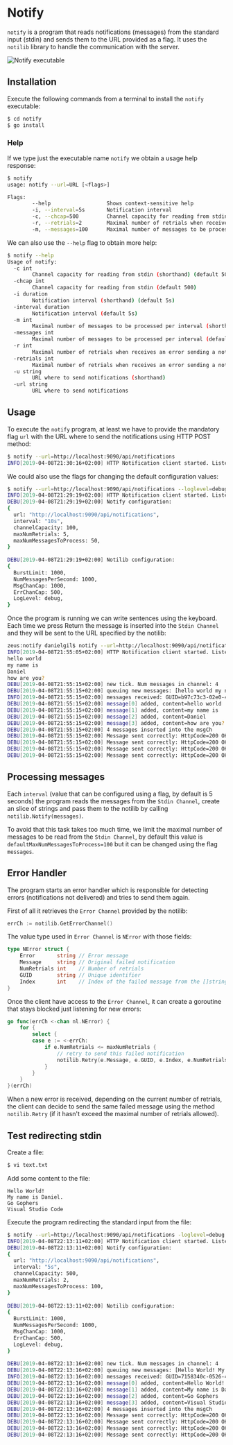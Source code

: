 #  Notify

`notify` is a program that reads notifications (messages) from the standard input (stdin) and sends them to the URL provided as a flag. It uses the `notilib` library to handle the communication with the server.

![Notify executable](../images/notify.jpg)


## Installation
Execute the following commands from a terminal to install the `notify` executable:

``` bash
$ cd notify
$ go install
```


### Help 

If we type just the executable name `notify` we obtain a usage help response:

``` bash
$ notify
usage: notify --url=URL [<flags>]

Flags:
        --help                  Shows context-sensitive help
        -i, --interval=5s       Notification interval
        -c, --chcap=500         Channel capacity for reading from stdin
        -r, --retrials=2        Maximal number of retrials when receives an error sending a notification
        -m, --messages=100      Maximal number of messages to be processed per interval
```

We can also use the `--help` flag to obtain more help:

``` bash
$ notify --help
Usage of notify:
  -c int
        Channel capacity for reading from stdin (shorthand) (default 500)
  -chcap int
        Channel capacity for reading from stdin (default 500)
  -i duration
        Notification interval (shorthand) (default 5s)
  -interval duration
        Notification interval (default 5s)
  -m int
        Maximal number of messages to be processed per interval (shorthand) (default 100)
  -messages int
        Maximal number of messages to be processed per interval (default 100)
  -r int
        Maximal number of retrials when receives an error sending a notification (shorthand) (default 2)
  -retrials int
        Maximal number of retrials when receives an error sending a notification (default 2)
  -u string
        URL where to send notifications (shorthand)
  -url string
        URL where to send notifications
```

## Usage
To execute the `notify` program, at least we have to provide the mandatory flag `url` with the URL where to send the notifications using HTTP POST method:
```bash
$ notify --url=http://localhost:9090/api/notifications 
INFO[2019-04-08T21:30:16+02:00] HTTP Notification client started. Listening for new messages from stdin... 
```

We could also use the flags for changing the default configuration values:

```bash
$ notify --url=http://localhost:9090/api/notifications --loglevel=debug --interval=10s --chcap=100 --retrials=5 --messages=50
INFO[2019-04-08T21:29:19+02:00] HTTP Notification client started. Listening for new messages from stdin... 
DEBU[2019-04-08T21:29:19+02:00] Notify configuration: 
{
  url: "http://localhost:9090/api/notifications",
  interval: "10s",
  channelCapacity: 100,
  maxNumRetrials: 5,
  maxNumMessagesToProcess: 50,
}
 
DEBU[2019-04-08T21:29:19+02:00] Notilib configuration: 
{
  BurstLimit: 1000,
  NumMessagesPerSecond: 1000,
  MsgChanCap: 1000,
  ErrChanCap: 500,
  LogLevel: debug,
}
```

Once the program is running we can write sentences using the keyboard. Each time we press Return the message is inserted into the `Stdin Channel` and they will be sent to the URL specified by the notilib:
```bash
zeus:notify danielgil$ notify --url=http://localhost:9090/api/notifications -loglevel=debug -i=10s
INFO[2019-04-08T21:55:05+02:00] HTTP Notification client started. Listening for new messages from stdin... 
hello world
my name is
Daniel
how are you?
DEBU[2019-04-08T21:55:15+02:00] new tick. Num messages in channel: 4         
DEBU[2019-04-08T21:55:15+02:00] queuing new messages: [hello world my name is Daniel how are you?] 
INFO[2019-04-08T21:55:15+02:00] messages received: GUID=b97c73c3-02e0-4945-9247-a81f4f208c71 
DEBU[2019-04-08T21:55:15+02:00] message[0] added, content=hello world        
DEBU[2019-04-08T21:55:15+02:00] message[1] added, content=my name is         
DEBU[2019-04-08T21:55:15+02:00] message[2] added, content=Daniel             
DEBU[2019-04-08T21:55:15+02:00] message[3] added, content=how are you?       
DEBU[2019-04-08T21:55:15+02:00] 4 messages inserted into the msgCh           
DEBU[2019-04-08T21:55:15+02:00] Message sent correctly: HttpCode=200 OK, GUID=[b97c73c3-02e0-4945-9247-a81f4f208c71], index=3 
DEBU[2019-04-08T21:55:15+02:00] Message sent correctly: HttpCode=200 OK, GUID=[b97c73c3-02e0-4945-9247-a81f4f208c71], index=1 
DEBU[2019-04-08T21:55:15+02:00] Message sent correctly: HttpCode=200 OK, GUID=[b97c73c3-02e0-4945-9247-a81f4f208c71], index=2 
DEBU[2019-04-08T21:55:15+02:00] Message sent correctly: HttpCode=200 OK, GUID=[b97c73c3-02e0-4945-9247-a81f4f208c71], index=0 
```

## Processing messages
Each `interval` (value that can be configured using a flag, by default is 5 seconds) the program reads the messages from the `Stdin Channel`, create an slice of strings and pass them to the notilib by calling `notilib.Notify(messages)`. 

To avoid that this task takes too much time, we limit the maximal number of messages to be read from the `Stdin Channel`, by default this value is `defaultMaxNumMessagesToProcess=100` but it can be changed using the flag `messages`.

## Error Handler
The program starts an error handler which is responsible for detecting errors (notifications not delivered) and tries to send them again.

First of all it retrieves the `Error Channel` provided by the notilib:

```go
errCh := notilib.GetErrorChannel()
```

The value type used in `Error Channel` is `NError` with those fields:
```go 
type NError struct {
	Error       string // Error message
	Message     string // Original failed notification
	NumRetrials int    // Number of retrials
	GUID        string // Unique identifier
	Index       int    // Index of the failed message from the []string passed as parameter to the notilib.Notify method
}
```

Once the client have access to the `Error Channel`,  it can create a goroutine that stays blocked just listening for new errors:
```go
go func(errCh <-chan nl.NError) {
    for {
        select {
        case e := <-errCh:
            if e.NumRetrials <= maxNumRetrials {
                // retry to send this failed notification
                notilib.Retry(e.Message, e.GUID, e.Index, e.NumRetrials)
            }
        }
    }
}(errCh)
```

When a new error is received, depending on the current number of retrials, the client can decide to send the same failed message using the method `notilib.Retry` (if it hasn't exceed the maximal number of retrials allowed).

## Test redirecting stdin

Create a file:
```bash
$ vi text.txt
```

Add some content to the file:
```
Hello World!
My name is Daniel.
Go Gophers
Visual Studio Code
```

Execute the program redirecting the standard input from the file:
```bash
$ notify --url=http://localhost:9090/api/notifications -loglevel=debug  < text.txt
INFO[2019-04-08T22:13:11+02:00] HTTP Notification client started. Listening for new messages from stdin... 
DEBU[2019-04-08T22:13:11+02:00] Notify configuration: 
{
  url: "http://localhost:9090/api/notifications",
  interval: "5s",
  channelCapacity: 500,
  maxNumRetrials: 2,
  maxNumMessagesToProcess: 100,
}
 
DEBU[2019-04-08T22:13:11+02:00] Notilib configuration: 
{
  BurstLimit: 1000,
  NumMessagesPerSecond: 1000,
  MsgChanCap: 1000,
  ErrChanCap: 500,
  LogLevel: debug,
}
 
DEBU[2019-04-08T22:13:16+02:00] new tick. Num messages in channel: 4         
DEBU[2019-04-08T22:13:16+02:00] queuing new messages: [Hello World! My name is Daniel. Go Gophers Visual Studio Code] 
INFO[2019-04-08T22:13:16+02:00] messages received: GUID=7158340c-0526-4cf9-9f7b-231d15a31990 
DEBU[2019-04-08T22:13:16+02:00] message[0] added, content=Hello World!       
DEBU[2019-04-08T22:13:16+02:00] message[1] added, content=My name is Daniel. 
DEBU[2019-04-08T22:13:16+02:00] message[2] added, content=Go Gophers         
DEBU[2019-04-08T22:13:16+02:00] message[3] added, content=Visual Studio Code 
DEBU[2019-04-08T22:13:16+02:00] 4 messages inserted into the msgCh           
DEBU[2019-04-08T22:13:16+02:00] Message sent correctly: HttpCode=200 OK, GUID=[7158340c-0526-4cf9-9f7b-231d15a31990], index=3 
DEBU[2019-04-08T22:13:16+02:00] Message sent correctly: HttpCode=200 OK, GUID=[7158340c-0526-4cf9-9f7b-231d15a31990], index=0 
DEBU[2019-04-08T22:13:16+02:00] Message sent correctly: HttpCode=200 OK, GUID=[7158340c-0526-4cf9-9f7b-231d15a31990], index=1 
DEBU[2019-04-08T22:13:16+02:00] Message sent correctly: HttpCode=200 OK, GUID=[7158340c-0526-4cf9-9f7b-231d15a31990], index=2 
```